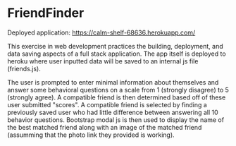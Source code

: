 # FriendFinder

Deployed application: https://calm-shelf-68636.herokuapp.com/

This exercise in web development practices the building, deployment, and data saving aspects of a full stack application. The app itself is deployed to heroku where user inputted data will be saved to an internal js file (friends.js). 

The user is prompted to enter minimal information about themselves and answer some behavioral questions on a scale from 1 (strongly disagree) to 5 (strongly agree). A compatible friend is then determined based off of these user submitted "scores". A compatible friend is selected by finding a previously saved user who had little difference between answering all 10 behavior questions. Bootstrap modal js is then used to display the name of the best matched friend along with an image of the matched friend (assumming that the photo link they provided is working). 

